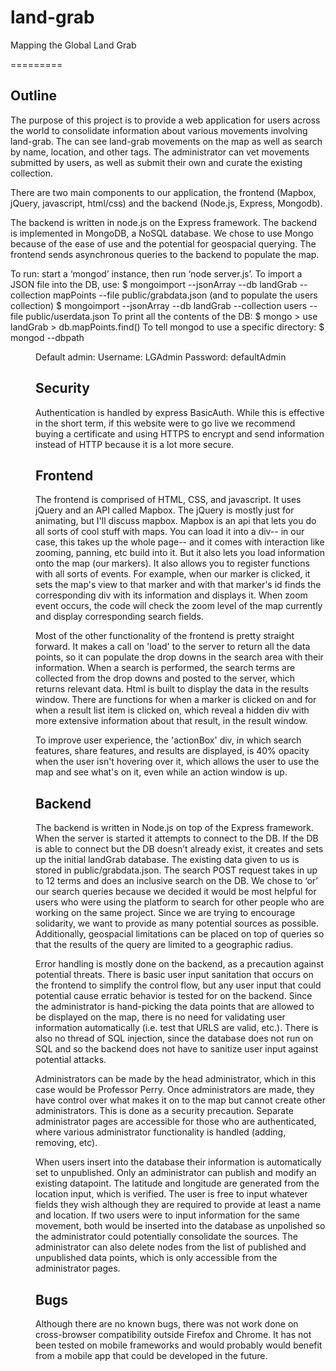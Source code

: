 land-grab
=========

Mapping the Global Land Grab

=========

Outline
--------

The purpose of this project is to provide a web application for users across the world to consolidate information about various movements involving land-grab. The can see land-grab movements on the map as well as search by name, location, and other tags. The administrator can vet movements submitted by users, as well as submit their own and curate the existing collection.

There are two main components to our application, the frontend (Mapbox, jQuery, javascript, html/css) and the backend (Node.js, Express, Mongodb).

The backend is written in node.js on the Express framework. The backend is implemented in MongoDB, a NoSQL database. We chose to use Mongo because of the ease of use and the potential for geospacial querying. The frontend sends asynchronous queries to the backend to populate the map.

To run: start a ‘mongod’ instance, then run ‘node server.js’.
To import a JSON file into the DB, use:
    $ mongoimport --jsonArray --db landGrab --collection mapPoints --file public/grabdata.json
    (and to populate the users collection)
    $ mongoimport --jsonArray --db landGrab --collection users --file public/userdata.json
To print all the contents of the DB:
    $ mongo
        > use landGrab
        > db.mapPoints.find()
To tell mongod to use a specific directory:
    $ mongod --dbpath <dir>

Default admin:
    Username: LGAdmin
    Password: defaultAdmin

Security
--------

Authentication is handled by express BasicAuth. While this is effective in the short term, if this website were to go live we recommend buying a certificate and using HTTPS to encrypt and send information instead of HTTP because it is a lot more secure.


Frontend
--------

The frontend is comprised of HTML, CSS, and javascript. It uses jQuery and an API called Mapbox. The jQuery is mostly just for animating, but I'll discuss mapbox. Mapbox is an api that lets you do all sorts of cool stuff with maps. You can load it into a div-- in our case, this takes up the whole page-- and it comes with interaction like zooming, panning, etc build into it. But it also lets you load information onto the map (our markers). It also allows you to register functions with all sorts of events. For example, when our marker is clicked, it sets the map's view to that marker and with that marker's id finds the corresponding div with its information and displays it. When zoom event occurs, the code will check the zoom level of the map currently and display corresponding search fields.

Most of the other functionality of the frontend is pretty straight forward. It makes a call on 'load' to the server to return all the data points, so it can populate the drop downs in the search area with their information. When a search is performed, the search terms are collected from the drop downs and posted to the server, which returns relevant data. Html is built to display the data in the results window. There are functions for when a marker is clicked on and for when a result list item is clicked on, which reveal a hidden div with more extensive information about that result, in the result window.

To improve user experience, the 'actionBox' div, in which search features, share features, and results are displayed, is 40% opacity when the user isn't hovering over it, which allows the user to use the map and see what's on it, even while an action window is up.



Backend
--------

The backend is written in Node.js on top of the Express framework. When the server is started it attempts to connect to the DB. If the DB is able to connect but the DB doesn’t already exist, it creates and sets up the initial landGrab database. The existing data given to us is stored in public/grabdata.json. The search POST request takes in up to 12 terms and does an inclusive search on the DB. We chose to ‘or’ our search queries because we decided it would be most helpful for users who were using the platform to search for other people who are working on the same project. Since we are trying to encourage solidarity, we want to provide as many potential sources as possible. Additionally, geospacial limitations can be placed on top of queries so that the results of the query are limited to a geographic radius.

Error handling is mostly done on the backend, as a precaution against potential threats. There is basic user input sanitation that occurs on the frontend to simplify the control flow, but any user input that could potential cause erratic behavior is tested for on the backend. Since the administrator is hand-picking  the data points that are allowed to be displayed on the map, there is no need for validating user information automatically (i.e. test that URLS are valid, etc.). There is also no thread of SQL injection, since the database does not run on SQL and so the backend does not have to sanitize user input against potential attacks.

Administrators can be made by the head administrator, which in this case would be Professor Perry. Once administrators are made, they have control over what makes it on to the map but cannot create other administrators. This is done as a security precaution. Separate administrator pages are accessible for those who are authenticated, where various administrator functionality is handled (adding, removing, etc).

When users insert into the database their information is automatically set to unpublished. Only an administrator can publish and modify an existing datapoint. The latitude and longitude are generated from the location input, which is verified. The user is free to input whatever fields they wish although they are required to provide at least a name and location. If two users were to input information for the same movement, both would be inserted into the database as unpolished so the administrator could potentially consolidate the sources. The administrator can also delete nodes from the list of published and unpublished data points, which is only accessible from the administrator pages.



Bugs
-----
Although there are no known bugs, there was not work done on cross-browser compatibility outside Firefox and Chrome. It has not been tested on mobile frameworks and would probably would benefit from a mobile app that could be developed in the future.
